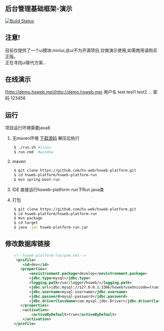 ## 后台管理基础框架-演示
[![Build Status](https://api.travis-ci.org/hs-web/hsweb-platform.svg?branch=master)](https://travis-ci.org/hs-web/hsweb-platform)

## 注意!
目前仅提供了一个ui模块:miniui,此ui不为开源项目,仅做演示使用,如需商用请购买正版。
<br/>
正在寻找ui替代方案...
## 在线演示
[http://demo.hsweb.me](http://demo.hsweb.me)
用户名 test test1 test2 ... 密码 123456

## 运行
项目运行环境需要java8

1. 无maven环境
[下载源码](https://github.com/hs-web/hsweb-platform/archive/master.zip) 解压后执行
```bash
    $ ./run.sh #linux
    $ run.cmd  #window
```
2. maven
```bash
    $ git clone https://github.com/hs-web/hsweb-platform.git
    $ cd hsweb-platform/hsweb-platform-run
    $ mvn spring-boot:run
```

3. IDE
直接运行hsweb-platform-run下Run.java类

4. 打包
```bash
    $ git clone https://github.com/hs-web/hsweb-platform.git
    $ cd hsweb-platform/hsweb-platform-run
    $ mvn package
    $ cd target
    $ java -jar hsweb-platform-run.jar
```

## 修改数据库链接
```xml
    <!--hsweb-platform-run/pom.xml-->
     <profile>
        <id>dev</id>
       <properties>
           <envistronment.package>develop</envistronment.package>
           <jdbc.type>mysql</jdbc.type>
           <logging.path>/var/logger/hsweb/</logging.path>
           <jdbc.url>jdbc:mysql://127.0.0.1:3306/hsweb?useUnicode=true&amp;characterEncoding=utf-8&amp;useSSL=false</jdbc.url>
           <jdbc.username>mysql-username</jdbc.username>
           <jdbc.password>mysql-password</jdbc.password>
           <jdbc.driverClassName>com.mysql.jdbc.Driver</jdbc.driverClassName>
       </properties>
        <activation>
            <activeByDefault>true</activeByDefault>
        </activation>
    </profile>
```
